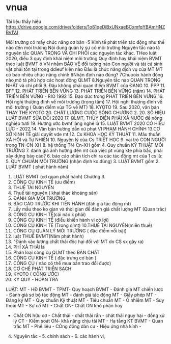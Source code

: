 # vnua

Tài liệu thầy hiếu
https://drive.google.com/drive/folders/1o81qeDiBxUNxaeBCxmfqYBAmHNZBv1VJ

Môi trường có mấy chức năng cơ bản -5 
Kinh tế phát triển tác động như thế nào đến môi trường
Nội dung quản lý sự cố môi trường
Nguyên tắc nào là nguyên tắc QUAN TRỌNG VÀ CHI PHỐI các nguyên tác khác.
THeo luật 2020, điều 3 quy định khái niệm môi trường
Quy định hay khái niệm BVMT theo luật BVMT ở VN nhằm BẢO VỆ đối tượng nào
Con người và tát cả sinh vật phải tồn tại trong ddieuf kiện nào
Đâu là chức năng dịch vụ của MT
MT có bao nhiêu chức năng chính
6Nhận định nào đúng?
7Chuooix hành động nào mô tả phù hợp các hoạt động QLMT
8.Nguyên tắc nào QUAN TRỌNG NHẤT và chi phối
9. Đâu không phải quan điểm BVMT của ĐẢNG
10. PPP 
11. BFF
12. PHÁT TRIỂN BỀN VỮNG 
13. PHÁT TRIỂN BỀN VỮNG (năm)
14. PHÁT TRIỂN BỀN VỮNG - RIO 1992
15. Đạo đức trong PHÁT TRIỂN BỀN VỮNG
16. Hội nghị thượng đỉnh về môi trường (trọng tâm)
17. Hội nghị thượng đỉnh về môi trường ( Quản điểm vủa TG về MT)
18. KYOTO
19. Sau 2020, văn bản THAY THẾ KYOTO
20. CHÂT LƯỢNG CUỘC SỐNG
CHƯƠNG 2.
20. SỐ HIỆU LUẬT BVMT SỬA DỔI 2020
17. QLMT, THỦY ĐIỆN PHẢI XẢ NƯỚC để nông nghiệp tưới
19. Hương ước bvmt làng nghề là
15. LUẬT BVMT 2020 CÓ HIỆU LỰC - 2022
14. Văn bản hướng dẫn xử phạt VI PHẠM HÀNH CHÍNH
13.CƠ SỞ KINH TẾ giải quyết vde mt
12. Cs KHOA HỌC KỸ THUẬT
11. Mâu thuẫn XÃ HỘI và Tự NHIÊN
10. Nguyên lý của Cs TRIẾT HỌC
9. vai trò CON NGƯỜI trong TN-CN-XH
8. hệ thống TN-Cn-XH gồm 
4. Quy chuẩn KỸ THUẬT MÔI TRƯỜNG
7. đánh giá ảnh hưởng đến mt của việc pt vùng kte phía bắc, phải xây dựng báo cáo?
6. báo cáo phân tích chỉ ra các tác động mt của 1 cs là:
5. QUY CHUẨN MÔI TRƯỜNG (nhận định ko đúng)
3. LUẬT BVMT gồm
2. LUẬT BVMT ( phát hành năm)
1. LUẬT BVMT (cơ quan phát hành)
Chương 3.
1. CÔNG CỤ KINH TẾ (ưu điểm)
2. THUẾ TÀI NGUYÊN
3. Thuế tài nguyên ( khai thác khoáng sản)
4. ĐÁNH GIÁ MÔI TRƯỜNG
5. BÁO CÁO TRƯỚC KHI TIẾN HÀNH (đáh giá tác động mt)
6. Lấy mẫu theo ko gian và thời gian để đánh giá chất lượng MT (Quan trắc)
7. CÔNG CỤ KINH TẾ(cái nào k phải)
8. CÔNG CỤ KINH TẾ (điều khiển hành vi có lợi)
9. CÔNG CỤ KINH TẾ (Trong qlmt)
10.THUẾ TÀI NGUYÊN(miễn thuế)
11. CÔNG CỤ QUẢN LÝ MÔI TRƯỜNG ( đặc điểm nổi bật)
12. luật THUẾ BVMT(Năm phát hành)
13. "Đánh vào lượng chất thải độc hại đối với MT do CS sx gây ra)
14. PHÍ XẢ THẢI là
15. Phân loại công cụ QLMT theo BẢN CHẤT
16. CÔNG CỤ KINH TẾ ( đặc trưng cơ bản )
17. CÔNG CỤ ( nào có thể mua bán trao đổi được)
18. CƠ CHẾ PHÁT TRIỂN SẠCH
19. KYOTO ( CÔNG ƯỚC)
20.  KÝ QUỸ - HOÀN TRẢ 

LUẬT: 
MT - HĐ BVMT - TPMT- Quy hoạch BVMT - Đánh giá MT chiến lược - Đánh giá sơ bộ tác động MT - đánh giá tác động MT - 
Giấy phép MT - Đăng ký MT - Quy chuẩn Kỹ thuật MT - Tiêu chuẩn MT - Ô nhiễm MT - Suy thoái MT - Sự cố MT - Chất ON- Chất ON khó phân hủy
- Chất ON hữu cơ - Chất thải - chất thải rắn - chát thải nguy hại - đồng xử lý CT - Kiểm soát ON- khả năng chịu tải MT - 
Hạ tầng KT BVMT - Quan trắc MT - Phế liệu - CÔng đồng dân cư - Hiệu ứng nhà kính -
4. Nguyên tắc - 5. chính sách - 6. các hành vi,
